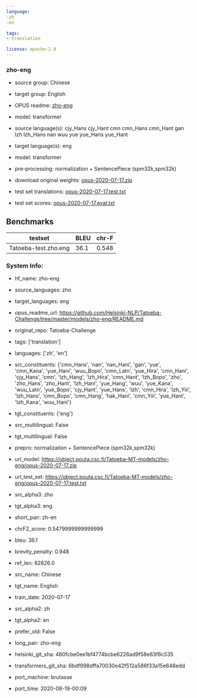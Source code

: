```yaml
---
language: 
-zh
-en

tags:
- translation

license: apache-2.0
---
```


### zho-eng

* source group: Chinese 
* target group: English 
*  OPUS readme: [zho-eng](https://github.com/Helsinki-NLP/Tatoeba-Challenge/tree/master/models/zho-eng/README.md)

*  model: transformer
* source language(s): cjy_Hans cjy_Hant cmn cmn_Hans cmn_Hant gan lzh lzh_Hans nan wuu yue yue_Hans yue_Hant
* target language(s): eng
* model: transformer
* pre-processing: normalization + SentencePiece (spm32k,spm32k)
* download original weights: [opus-2020-07-17.zip](https://object.pouta.csc.fi/Tatoeba-MT-models/zho-eng/opus-2020-07-17.zip)
* test set translations: [opus-2020-07-17.test.txt](https://object.pouta.csc.fi/Tatoeba-MT-models/zho-eng/opus-2020-07-17.test.txt)
* test set scores: [opus-2020-07-17.eval.txt](https://object.pouta.csc.fi/Tatoeba-MT-models/zho-eng/opus-2020-07-17.eval.txt)

## Benchmarks

| testset               | BLEU  | chr-F |
|-----------------------|-------|-------|
| Tatoeba-test.zho.eng 	| 36.1 	| 0.548 |


### System Info: 
- hf_name: zho-eng

- source_languages: zho

- target_languages: eng

- opus_readme_url: https://github.com/Helsinki-NLP/Tatoeba-Challenge/tree/master/models/zho-eng/README.md

- original_repo: Tatoeba-Challenge

- tags: ['translation']

- languages: ['zh', 'en']

- src_constituents: {'cmn_Hans', 'nan', 'nan_Hani', 'gan', 'yue', 'cmn_Kana', 'yue_Hani', 'wuu_Bopo', 'cmn_Latn', 'yue_Hira', 'cmn_Hani', 'cjy_Hans', 'cmn', 'lzh_Hang', 'lzh_Hira', 'cmn_Hant', 'lzh_Bopo', 'zho', 'zho_Hans', 'zho_Hant', 'lzh_Hani', 'yue_Hang', 'wuu', 'yue_Kana', 'wuu_Latn', 'yue_Bopo', 'cjy_Hant', 'yue_Hans', 'lzh', 'cmn_Hira', 'lzh_Yiii', 'lzh_Hans', 'cmn_Bopo', 'cmn_Hang', 'hak_Hani', 'cmn_Yiii', 'yue_Hant', 'lzh_Kana', 'wuu_Hani'}

- tgt_constituents: {'eng'}

- src_multilingual: False

- tgt_multilingual: False

- prepro:  normalization + SentencePiece (spm32k,spm32k)

- url_model: https://object.pouta.csc.fi/Tatoeba-MT-models/zho-eng/opus-2020-07-17.zip

- url_test_set: https://object.pouta.csc.fi/Tatoeba-MT-models/zho-eng/opus-2020-07-17.test.txt

- src_alpha3: zho

- tgt_alpha3: eng

- short_pair: zh-en

- chrF2_score: 0.5479999999999999

- bleu: 36.1

- brevity_penalty: 0.948

- ref_len: 82826.0

- src_name: Chinese

- tgt_name: English

- train_date: 2020-07-17

- src_alpha2: zh

- tgt_alpha2: en

- prefer_old: False

- long_pair: zho-eng

- helsinki_git_sha: 480fcbe0ee1bf4774bcbe6226ad9f58e63f6c535

- transformers_git_sha: 6bdf998dffa70030e42f512a586f33a15e648edd

- port_machine: brutasse

- port_time: 2020-08-19-00:09